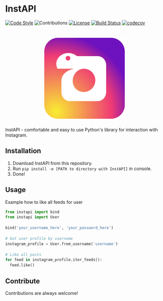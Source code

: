InstAPI
=============

[![Code Style](https://img.shields.io/badge/Code%20Style-PEP%208-blueviolet)](https://www.python.org/dev/peps/pep-0008/) 
![Contributions](https://img.shields.io/badge/Contributions-Welcome-brightgreen)
[![License](https://img.shields.io/badge/License-MIT-lightgrey)](/LICENSE) 
[![Build Status](https://travis-ci.com/uriyyo/instapi.svg?branch=develop)](https://travis-ci.com/uriyyo/instapi)
[![codecov](https://codecov.io/gh/uriyyo/instapi/branch/develop/graph/badge.svg)](https://codecov.io/gh/uriyyo/instapi)

<h1 align="center">
  <img src="/logo.svg" alt="Instapi" width="256" height="256">
</h1>

InstAPI - comfortable and easy to use Python's library for interaction with Instagram.

Installation
------------
1. Download InstAPI from this repository.
2. Run `pip install -e [PATH to directory with InstAPI]` in console.
3. Done!

Usage
-----
Example how to like all feeds for user
```python
from instapi import bind
from instapi import User

bind('your_username_here', 'your_password_here')

# Get user profile by username
instagram_profile = User.from_username('username')

# Like all posts
for feed in instagram_profile.iter_feeds():
  feed.like()
```

Contribute
----------
Contributions are always welcome!
